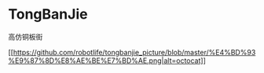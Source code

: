 # TongBanJie
高仿铜板街

[[https://github.com/robotlife/tongbanjie_picture/blob/master/%E4%BD%93%E9%87%8D%E8%AE%BE%E7%BD%AE.png|alt=octocat]]
